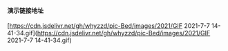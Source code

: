 #### 演示链接地址

[https://cdn.jsdelivr.net/gh/whyzzd/pic-Bed/images/2021/GIF 2021-7-7 14-41-34.gif](https://cdn.jsdelivr.net/gh/whyzzd/pic-Bed/images/2021/GIF 2021-7-7 14-41-34.gif)

